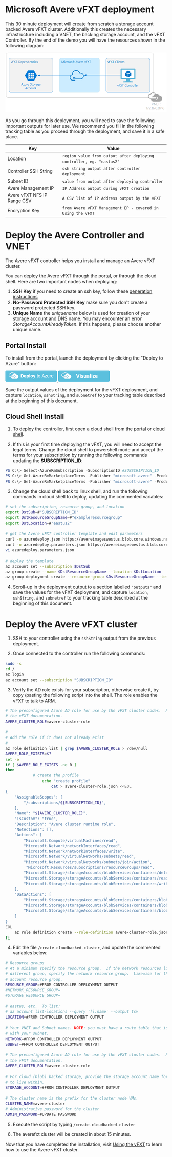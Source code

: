 # Microsoft Avere vFXT deployment

This 30 minute deployment will create from scratch a storage account backed Avere vFXT cluster.  Additionally this creates the necessary infrastructure including a VNET, the backing storage account, and the vFXT Controller.  By the end of the demo you will have the resources shown in the following diagram:

<img src="images/vfxt_deployment.png">

As you go through this deployment, you will need to save the following important outputs for later use.  We recommend you fill in the following tracking table as you proceed through the deployment, and save it in a safe place.

|Key|Value|
|---|---|
|Location|`region value from output after deploying controller, eg. "eastus2"`|
|Controller SSH String|`ssh string output after controller deployment`|
|Subnet ID|`value from output after deploying controller`|
|Avere Management IP|`IP Address output during vFXT creation`|
|Avere vFXT NFS IP Range CSV|`A CSV list of IP Address output by the vFXT`|
|Encryption Key|`from Avere vFXT Management EP - covered in Using the vFXT`|

# Deploy the Avere Controller and VNET

The Avere vFXT controller helps you install and manage an Avere vFXT cluster.

You can deploy the Avere vFXT through the portal, or through the cloud shell.  Here are two important nodes when deploying:

  1. **SSH Key** if you need to create an ssh key, follow these [generation instructions](https://github.com/Azure/acs-engine/blob/master/docs/ssh.md#ssh-key-generation)
  1. **No-Password Protected SSH Key** make sure you don't create a password protected SSH key.
  1. **Unique Name** the *uniquename* below is used for creation of your storage account and DNS name.  You may encounter an error *StorageAccountAlreadyTaken*.  If this happens, please choose another unique name.

## Portal Install

To install from the portal, launch the deployment by clicking the "Deploy to Azure" button:

<a href="https://portal.azure.com/#create/Microsoft.Template/uri/https%3A%2F%2Favereimageswestus.blob.core.windows.net%2Fgithubcontent%2Fsrc%2Fvfxt%2Fazuredeploy.json" target="_blank">
<img src="https://raw.githubusercontent.com/Azure/azure-quickstart-templates/master/1-CONTRIBUTION-GUIDE/images/deploytoazure.png"/>
</a>
<a href="http://armviz.io/#/?load=https%3A%2F%2Favereimageswestus.blob.core.windows.net%2Fgithubcontent%2Fsrc%2Fvfxt%2Fazuredeploy.json" target="_blank">
<img src="https://raw.githubusercontent.com/Azure/azure-quickstart-templates/master/1-CONTRIBUTION-GUIDE/images/visualizebutton.png"/>
</a>

Save the output values of the deployment for the vFXT deployment, and capture `location`, `sshString`, and `subnetref` to your tracking table described at the beginning of this document.

## Cloud Shell Install

1. To deploy the controller, first open a cloud shell from the [portal](http://portal.azure.com) or [cloud shell](https://shell.azure.com/).

2. If this is your first time deploying the vFXT, you will need to accept the legal terms.  Change the cloud shell to powershell mode and accept the terms for your subscription by running the following commands updating the **SUBSCRIPTION_ID**:

```powershell
PS C:\> Select-AzureRmSubscription -SubscriptionID #SUBSCRIPTION_ID
PS C:\> Get-AzureRmMarketplaceTerms -Publisher "microsoft-avere" -Product "vfxt" -Name "avere-vfxt-controller" | Set-AzureRmMarketplaceTerms -Accept
PS C:\> Get-AzureRmMarketplaceTerms -Publisher "microsoft-avere" -Product "vfxt" -Name "avere-vfxt-node" | Set-AzureRmMarketplaceTerms -Accept
```

3. Change the cloud shell back to linux shell, and run the following commands in cloud shell to deploy, updating the commented variables:

```bash
# set the subscription, resource group, and location
export DstSub=#"SUBSCRIPTION_ID"
export DstResourceGroupName=#"exampleresourcegroup"
export DstLocation=#"eastus2"

# get the Avere vFXT controller template and edit parameters
curl -o azuredeploy.json https://avereimageswestus.blob.core.windows.net/githubcontent/src/vfxt/azuredeploy.json
curl -o azuredeploy.parameters.json https://avereimageswestus.blob.core.windows.net/githubcontent/src/vfxt/azuredeploy.parameters.json
vi azuredeploy.parameters.json

# deploy the template
az account set --subscription $DstSub
az group create --name $DstResourceGroupName --location $DstLocation
az group deployment create --resource-group $DstResourceGroupName --template-file azuredeploy.json --parameters @azuredeploy.parameters.json
```

4. Scroll-up in the deployment output to a section labelled `"outputs"` and save the values for the vFXT deployment, and capture `location`, `sshString`, and `subnetref` to your tracking table described at the beginning of this document.

# Deploy the Avere vFXT cluster

1. SSH to your controller using the `sshString` output from the previous deployment.

2. Once connected to the controller run the following commands:

```bash
sudo -s
cd /
az login
az account set --subscription "SUBSCRIPTION_ID"
```
3. Verify the AD role exists for your subscription, otherwise create it, by copy /pasting the following script into the shell.  The role enables the vFXT to talk to ARM.

```bash
# The preconfigured Azure AD role for use by the vFXT cluster nodes.  Refer to
# the vFXT documentation.
AVERE_CLUSTER_ROLE=avere-cluster-role

#
# Add the role if it does not already exist
# 
az role definition list | grep $AVERE_CLUSTER_ROLE > /dev/null
AVERE_ROLE_EXISTS=$?
set -e
if [ $AVERE_ROLE_EXISTS -ne 0 ]
then
            # create the profile
                echo "create profile"
                    cat > avere-cluster-role.json <<EOL
{ 
    "AssignableScopes": [
        "/subscriptions/${SUBSCRIPTION_ID}",
    ],
    "Name": "${AVERE_CLUSTER_ROLE}",
    "IsCustom": "true",
    "Description": "Avere cluster runtime role",
    "NotActions": [],
    "Actions": [
        "Microsoft.Compute/virtualMachines/read",
        "Microsoft.Network/networkInterfaces/read",
        "Microsoft.Network/networkInterfaces/write",
        "Microsoft.Network/virtualNetworks/subnets/read",
        "Microsoft.Network/virtualNetworks/subnets/join/action",
         "Microsoft.Resources/subscriptions/resourceGroups/read",
        "Microsoft.Storage/storageAccounts/blobServices/containers/delete",
        "Microsoft.Storage/storageAccounts/blobServices/containers/read",
        "Microsoft.Storage/storageAccounts/blobServices/containers/write"
    ],
    "DataActions": [
        "Microsoft.Storage/storageAccounts/blobServices/containers/blobs/delete",
        "Microsoft.Storage/storageAccounts/blobServices/containers/blobs/read",
        "Microsoft.Storage/storageAccounts/blobServices/containers/blobs/write"
    ]
}
EOL
    az role definition create --role-definition avere-cluster-role.json
fi
```
4. Edit the file `/create-cloudbacked-cluster`, and update the commented variables below: 

```bash
# Resource groups
# At a minimum specify the resource group.  If the network resources live in a
# different group, specify the network resource group.  Likewise for the storage
# account resource group.
RESOURCE_GROUP=#FROM CONTROLLER DEPLOYMENT OUTPUT
#NETWORK_RESOURCE_GROUP=
#STORAGE_RESOURCE_GROUP=

# eastus, etc.  To list:
# az account list-locations --query '[].name' --output tsv
LOCATION=#FROM CONTROLLER DEPLOYMENT OUTPUT

# Your VNET and Subnet names. NOTE: you must have a route table that is associated
# with your subnet.
NETWORK=#FROM CONTROLLER DEPLOYMENT OUTPUT
SUBNET=#FROM CONTROLLER DEPLOYMENT OUTPUT

# The preconfigured Azure AD role for use by the vFXT cluster nodes.  Refer to
# the vFXT documentation.
AVERE_CLUSTER_ROLE=avere-cluster-role

# For cloud (blob) backed storage, provide the storage account name for the data
# to live within.
STORAGE_ACCOUNT=#FROM CONTROLLER DEPLOYMENT OUTPUT

# The cluster name is the prefix for the cluster node VMs.
CLUSTER_NAME=avere-cluster
# Administrative password for the cluster
ADMIN_PASSWORD=#UPDATE PASSWORD
```

5. Execute the script by typing `/create-cloudbacked-cluster`

6. The averefxt cluster will be created in about 15 minutes.

Now that you have completed the installation, visit [Using the vFXT](..docs/UseingThevFXT.md) to learn how to use the Avere vFXT cluster.